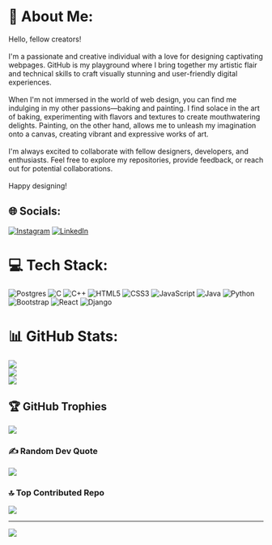 # 💫 About Me:
Hello, fellow creators!<br><br>I'm a passionate and creative individual with a love for designing captivating webpages. GitHub is my playground where I bring together my artistic flair and technical skills to craft visually stunning and user-friendly digital experiences.<br><br>When I'm not immersed in the world of web design, you can find me indulging in my other passions—baking and painting. I find solace in the art of baking, experimenting with flavors and textures to create mouthwatering delights. Painting, on the other hand, allows me to unleash my imagination onto a canvas, creating vibrant and expressive works of art.<br><br>I'm always excited to collaborate with fellow designers, developers, and enthusiasts. Feel free to explore my repositories, provide feedback, or reach out for potential collaborations.<br><br>Happy designing!


## 🌐 Socials:
[![Instagram](https://img.shields.io/badge/Instagram-%23E4405F.svg?logo=Instagram&logoColor=white)](https://instagram.com/_hamda_ahmad_) [![LinkedIn](https://img.shields.io/badge/LinkedIn-%230077B5.svg?logo=linkedin&logoColor=white)](https://linkedin.com/in/linkedin.com/in/hamda-ahmad-23783a223) 

# 💻 Tech Stack:
![Postgres](https://img.shields.io/badge/postgres-%23316192.svg?style=for-the-badge&logo=postgresql&logoColor=white) ![C](https://img.shields.io/badge/c-%2300599C.svg?style=for-the-badge&logo=c&logoColor=white) ![C++](https://img.shields.io/badge/c++-%2300599C.svg?style=for-the-badge&logo=c%2B%2B&logoColor=white) ![HTML5](https://img.shields.io/badge/html5-%23E34F26.svg?style=for-the-badge&logo=html5&logoColor=white) ![CSS3](https://img.shields.io/badge/css3-%231572B6.svg?style=for-the-badge&logo=css3&logoColor=white) ![JavaScript](https://img.shields.io/badge/javascript-%23323330.svg?style=for-the-badge&logo=javascript&logoColor=%23F7DF1E) ![Java](https://img.shields.io/badge/java-%23ED8B00.svg?style=for-the-badge&logo=java&logoColor=white) ![Python](https://img.shields.io/badge/python-3670A0?style=for-the-badge&logo=python&logoColor=ffdd54) ![Bootstrap](https://img.shields.io/badge/bootstrap-%23563D7C.svg?style=for-the-badge&logo=bootstrap&logoColor=white) ![React](https://img.shields.io/badge/react-%2320232a.svg?style=for-the-badge&logo=react&logoColor=%2361DAFB) ![Django](https://img.shields.io/badge/django-%23092E20.svg?style=for-the-badge&logo=django&logoColor=white)
# 📊 GitHub Stats:
![](https://github-readme-stats.vercel.app/api?username=hamda288&theme=dracula&hide_border=false&include_all_commits=true&count_private=false)<br/>
![](https://github-readme-streak-stats.herokuapp.com/?user=hamda288&theme=dracula&hide_border=false)<br/>
![](https://github-readme-stats.vercel.app/api/top-langs/?username=hamda288&theme=dracula&hide_border=false&include_all_commits=true&count_private=false&layout=compact)

## 🏆 GitHub Trophies
![](https://github-profile-trophy.vercel.app/?username=hamda288&theme=dracula&no-frame=false&no-bg=true&margin-w=4)

### ✍️ Random Dev Quote
![](https://quotes-github-readme.vercel.app/api?type=vetical&theme=radical)

### 🔝 Top Contributed Repo
![](https://github-contributor-stats.vercel.app/api?username=hamda288&limit=5&theme=dracula&combine_all_yearly_contributions=true)

---
[![](https://visitcount.itsvg.in/api?id=hamda288&icon=0&color=0)](https://visitcount.itsvg.in)

<!-- Proudly created with GPRM ( https://gprm.itsvg.in ) -->

